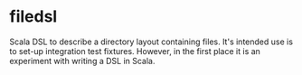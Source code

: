 filedsl
=======

Scala DSL to describe a directory layout containing files.  It's intended use is to set-up integration test fixtures.  However, in the first place it is an experiment with writing a DSL in Scala.
